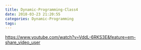 ```yaml
---
title: Dynamic-Programming-Class4
date: 2018-03-23 21:20:55
categories: Dynamic-Programming
tags:
---
```


https://www.youtube.com/watch?v=VddL-6RKS3E&feature=em-share_video_user
